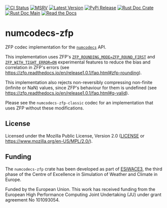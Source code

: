 [![CI Status]][workflow] [![MSRV]][repo] [![Latest Version]][crates.io] [![PyPi Release]][pypi] [![Rust Doc Crate]][docs.rs] [![Rust Doc Main]][docs] [![Read the Docs]][rtdocs]

[CI Status]: https://img.shields.io/github/actions/workflow/status/juntyr/numcodecs-rs/ci.yml?branch=main
[workflow]: https://github.com/juntyr/numcodecs-rs/actions/workflows/ci.yml?query=branch%3Amain

[MSRV]: https://img.shields.io/badge/MSRV-1.87.0-blue
[repo]: https://github.com/juntyr/numcodecs-rs

[Latest Version]: https://img.shields.io/crates/v/numcodecs-zfp
[crates.io]: https://crates.io/crates/numcodecs-zfp

[PyPi Release]: https://img.shields.io/pypi/v/numcodecs-wasm-zfp.svg
[pypi]: https://pypi.python.org/pypi/numcodecs-wasm-zfp

[Rust Doc Crate]: https://img.shields.io/docsrs/numcodecs-zfp
[docs.rs]: https://docs.rs/numcodecs-zfp/

[Rust Doc Main]: https://img.shields.io/badge/docs-main-blue
[docs]: https://juntyr.github.io/numcodecs-rs/numcodecs_zfp

[Read the Docs]: https://img.shields.io/readthedocs/numcodecs-wasm?label=readthedocs
[rtdocs]: https://numcodecs-wasm.readthedocs.io/en/stable/api/numcodecs_wasm_zfp/

# numcodecs-zfp

ZFP codec implementation for the [`numcodecs`] API.

This implementation uses ZFP's [`ZFP_ROUNDING_MODE=ZFP_ROUND_FIRST`](https://zfp.readthedocs.io/en/release1.0.1/installation.html#c.ZFP_ROUNDING_MODE) and [`ZFP_WITH_TIGHT_ERROR=ON`](https://zfp.readthedocs.io/en/release1.0.1/installation.html#c.ZFP_WITH_TIGHT_ERROR) experimental features to reduce the bias and correlation in ZFP's errors (see <https://zfp.readthedocs.io/en/release1.0.1/faq.html#zfp-rounding>).

This implementation also rejects non-reversibly compressing non-finite (infinite or NaN) values, since ZFP's behaviour for them is undefined (see <https://zfp.readthedocs.io/en/release1.0.1/faq.html#q-valid>).

Please see the `numcodecs-zfp-classic` codec for an implementation that uses ZFP without these modifications.

[`numcodecs`]: https://docs.rs/numcodecs/0.2/numcodecs/

## License

Licensed under the Mozilla Public License, Version 2.0 ([LICENSE](LICENSE) or https://www.mozilla.org/en-US/MPL/2.0/).

## Funding

The `numcodecs-zfp` crate has been developed as part of [ESiWACE3](https://www.esiwace.eu), the third phase of the Centre of Excellence in Simulation of Weather and Climate in Europe.

Funded by the European Union. This work has received funding from the European High Performance Computing Joint Undertaking (JU) under grant agreement No 101093054.
